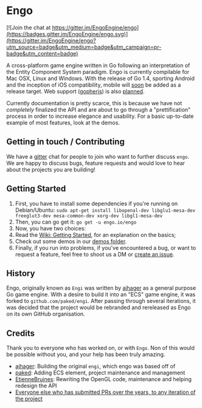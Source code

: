 # Engo
[![Join the chat at https://gitter.im/EngoEngine/engo](https://badges.gitter.im/EngoEngine/engo.svg)](https://gitter.im/EngoEngine/engo?utm_source=badge&utm_medium=badge&utm_campaign=pr-badge&utm_content=badge)

A cross-platform game engine written in Go following an interpretation of the Entity Component System paradigm. Engo is
currently compilable for Mac OSX, Linux and Windows. With the release of Go 1.4, sporting Android and the inception of
iOS compatibility, mobile will [soon](https://github.com/EngoEngine/engo/issues/63) be added as a release target. Web
support  ([gopherjs](https://github.com/gopherjs/gopherjs)) is also [planned](https://github.com/EngoEngine/engo/issues/71).

Currently documentation is pretty scarce, this is because we have not *completely* finalized the API and are about to
go through a "prettification" process in order to increase elegance and usability. For a basic up-to-date example of
most features, look at the demos.

## Getting in touch / Contributing

We have a [gitter](https://gitter.im/EngoEngine/engo) chat for people to join who want to further discuss `engo`. We are happy to discuss bugs, feature requests and would love to hear about the projects you are building!

## Getting Started

1. First, you have to install some dependencies if you're running on Debian/Ubuntu:
`sudo apt-get install libopenal-dev libglu1-mesa-dev freeglut3-dev mesa-common-dev xorg-dev libgl1-mesa-dev`
2. Then, you can go get it:
`go get -u engo.io/engo`
3. Now, you have two choices:
  1. Read the [Wiki: Getting Started](https://github.com/EngoEngine/engo/wiki/Getting-Started), for an explanation on the basics;
  2. Check out some demos in our [demos folder](https://github.com/EngoEngine/engo/tree/master/demos).
4. Finally, if you run into problems, if you've encountered a bug, or want to request a feature, feel free to shoot
us a DM or [create an issue](https://github.com/EngoEngine/engo/issues/new).

## History

Engo, originally known as `Engi` was written by [ajhager](https://github.com/ajhager) as a general purpose Go game engine. With a desire to build it into an "ECS" game engine, it was forked to `github.com/paked/engi`. After passing through several iterations, it was decided that the project would be rebranded and rereleased as Engo on its own GitHub organisation.

## Credits

Thank you to everyone who has worked on, or with `Engo`. Non of this would be possible without you, and your help has been truly amazing.

- [ajhager](https://github.com/ajhager): Building the original `engi`, which engo was based off of
- [paked](https://github.com/paked): Adding ECS element, project maintenance and management
- [EtienneBruines](https://github.com/EtienneBruines): Rewriting the OpenGL code, maintenance and helping redesign the API
- [Everyone else who has submitted PRs over the years, to any iteration of the project](https://github.com/EngoEngine/engo/graphs/contributors)
